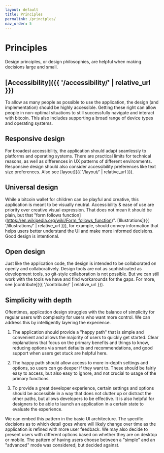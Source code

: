 ```yaml
---
layout: default
title: Principles
permalink: /principles/
nav_order: 5
---
```


# Principles

Design principles, or design philosophies, are helpful when making decisions large and small.

## [Accessibility]({{ '/accessibility/' | relative_url }})

To allow as many people as possible to use the application, the design (and implementation) should be highly accessible. Getting these right can allow people in non-optimal situations to still successfully navigate and interact with bitcoin. This also includes supporting a broad range of device types and operating systems.

## Responsive design

For broadest accessibility, the application should adapt seamlessly to platforms and operating systems. There are practical limits for technical reasons, as well as differences in UX patterns of different environments. Responsive design should also consider accessibility preferences like text size preferences. Also see [layout]({{ '/layout/' | relative_url }}).

## Universal design

While a bitcoin wallet for children can be playful and creative, this application is meant to be visually neutral. Accessibility & ease of use are priority over creative visual expression. That does not mean it should be plain, but that "form follows function](https://en.wikipedia.org/wiki/Form_follows_function)". [Illustrations]({{ '/illustrations/' | relative_url }}), for example, should convey information that helps users better understand the UI and make more informed decisions. Good design is intentional.

## Open design

Just like the application code, the design is intended to be collaborated on openly and collaboratively. Design tools are not as sophisticated as development tools, so git-style collaboration is not possible. But we can still work with the tools we have and find workarounds for the gaps. For more, see [contribute]({{ '/contribute/' | relative_url }}).

## Simplicity with depth

Oftentimes, application design struggles with the balance of simplicity for regular users with complexity for users who want more control. We can address this by intelligently layering the experience.

1. The application should provide a "happy path" that is simple and convenient and allows the majority of users to quickly get started. Clear explanations that focus on the primary benefits and things to know, reducing options via smart defaults and recommendations, and good support when users get stuck are helpful here.

2. The happy path should allow access to more in-depth settings and options, so users can go deeper if they want to. These should be fairly easy to access, but also easy to ignore, and not crucial to usage of the primary functions.

3. To provide a great developer experience, certain settings and options should be accessible in a way that does not clutter up or distract the other paths, but allows developers to be effective. It is also helpful for designers to be able to launch an application in a certain state to evaluate the experience.

We can embed this pattern in the basic UI architecture. The specific decisions as to which detail goes where will likely change over time as the application is refined with more user feedback. We may also decide to present users with different options based on whether they are on desktop or mobile. The pattern of having users choose between a "simple" and an "advanced" mode was considered, but decided against.